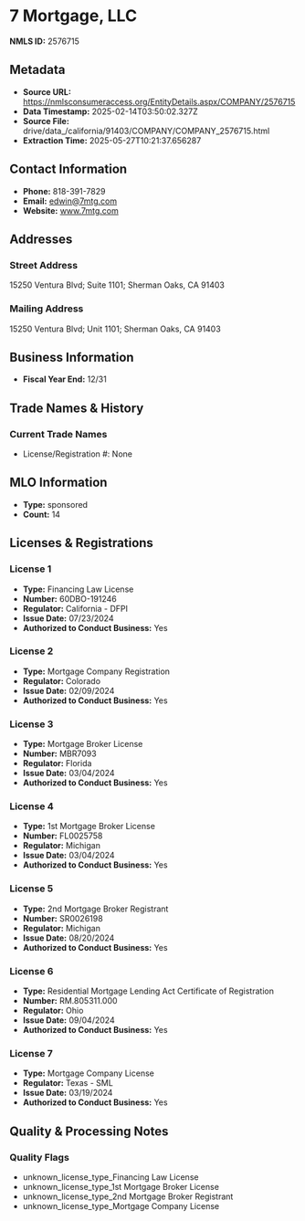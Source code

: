 # 7 Mortgage, LLC

**NMLS ID:** 2576715

## Metadata
- **Source URL:** https://nmlsconsumeraccess.org/EntityDetails.aspx/COMPANY/2576715
- **Data Timestamp:** 2025-02-14T03:50:02.327Z
- **Source File:** drive/data_/california/91403/COMPANY/COMPANY_2576715.html
- **Extraction Time:** 2025-05-27T10:21:37.656287

## Contact Information
- **Phone:** 818-391-7829
- **Email:** edwin@7mtg.com
- **Website:** www.7mtg.com

## Addresses
### Street Address
15250 Ventura Blvd; Suite 1101; Sherman Oaks, CA 91403

### Mailing Address
15250 Ventura Blvd; Unit 1101; Sherman Oaks, CA 91403

## Business Information
- **Fiscal Year End:** 12/31

## Trade Names & History
### Current Trade Names
- License/Registration #: None

## MLO Information
- **Type:** sponsored
- **Count:** 14

## Licenses & Registrations

### License 1
- **Type:** Financing Law License
- **Number:** 60DBO-191246
- **Regulator:** California - DFPI
- **Issue Date:** 07/23/2024
- **Authorized to Conduct Business:** Yes

### License 2
- **Type:** Mortgage Company Registration
- **Regulator:** Colorado
- **Issue Date:** 02/09/2024
- **Authorized to Conduct Business:** Yes

### License 3
- **Type:** Mortgage Broker License
- **Number:** MBR7093
- **Regulator:** Florida
- **Issue Date:** 03/04/2024
- **Authorized to Conduct Business:** Yes

### License 4
- **Type:** 1st Mortgage Broker License
- **Number:** FL0025758
- **Regulator:** Michigan
- **Issue Date:** 03/04/2024
- **Authorized to Conduct Business:** Yes

### License 5
- **Type:** 2nd Mortgage Broker Registrant
- **Number:** SR0026198
- **Regulator:** Michigan
- **Issue Date:** 08/20/2024
- **Authorized to Conduct Business:** Yes

### License 6
- **Type:** Residential Mortgage Lending Act Certificate of Registration
- **Number:** RM.805311.000
- **Regulator:** Ohio
- **Issue Date:** 09/04/2024
- **Authorized to Conduct Business:** Yes

### License 7
- **Type:** Mortgage Company License
- **Regulator:** Texas - SML
- **Issue Date:** 03/19/2024
- **Authorized to Conduct Business:** Yes

## Quality & Processing Notes
### Quality Flags
- unknown_license_type_Financing Law License
- unknown_license_type_1st Mortgage Broker License
- unknown_license_type_2nd Mortgage Broker Registrant
- unknown_license_type_Mortgage Company License
